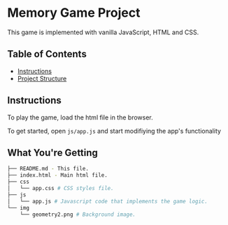 # Memory Game Project
This game is implemented with vanilla JavaScript, HTML and CSS.

## Table of Contents

* [Instructions](#instructions)
* [Project Structure](#structure)

## Instructions

To play the game, load the html file in the browser.

To get started, open `js/app.js` and start modifiying the app's functionality

## What You're Getting
```bash
├── README.md - This file.
├── index.html - Main html file.
├── css
│   └── app.css # CSS styles file.
├── js
│   └── app.js # Javascript code that implements the game logic.
└── img
    └── geometry2.png # Background image.